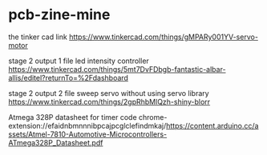 # pcb-zine-mine
the tinker cad link 
https://www.tinkercad.com/things/gMPARy001YV-servo-motor

stage 2  output 1 file led intensity controller
https://www.tinkercad.com/things/5mt7DvFDbgb-fantastic-albar-allis/editel?returnTo=%2Fdashboard

stage 2 output 2 file sweep servo without using servo library
https://www.tinkercad.com/things/2gpRhbMlQzh-shiny-blorr


Atmega 328P datasheet for timer code
chrome-extension://efaidnbmnnnibpcajpcglclefindmkaj/https://content.arduino.cc/assets/Atmel-7810-Automotive-Microcontrollers-ATmega328P_Datasheet.pdf

